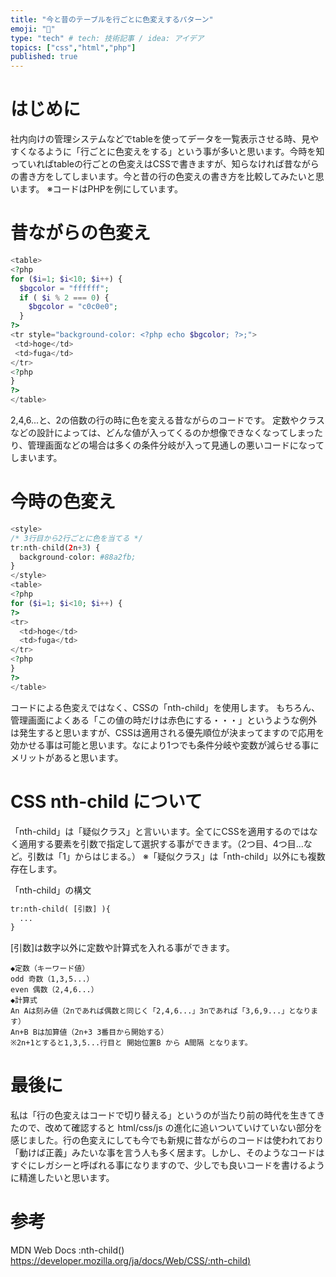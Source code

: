 ```yaml
---
title: "今と昔のテーブルを行ごとに色変えするパターン"
emoji: "🙌"
type: "tech" # tech: 技術記事 / idea: アイデア
topics: ["css","html","php"]
published: true
---
```

# はじめに
社内向けの管理システムなどでtableを使ってデータを一覧表示させる時、見やすくなるように「行ごとに色変えをする」という事が多いと思います。今時を知っていればtableの行ごとの色変えはCSSで書きますが、知らなければ昔ながらの書き方をしてしまいます。今と昔の行の色変えの書き方を比較してみたいと思います。
※コードはPHPを例にしています。

# 昔ながらの色変え
```php
<table>
<?php
for ($i=1; $i<10; $i++) {
  $bgcolor = "ffffff";
  if ( $i % 2 === 0) {
    $bgcolor = "c0c0e0";
  }
?>
<tr style="background-color: <?php echo $bgcolor; ?>;">
 <td>hoge</td>
 <td>fuga</td>
</tr>
<?php
}
?>
</table>
```
2,4,6...と、2の倍数の行の時に色を変える昔ながらのコードです。
定数やクラスなどの設計によっては、どんな値が入ってくるのか想像できなくなってしまったり、管理画面などの場合は多くの条件分岐が入って見通しの悪いコードになってしまいます。

# 今時の色変え
```php
<style>
/* 3行目から2行ごとに色を当てる */
tr:nth-child(2n+3) {
  background-color: #88a2fb;
}
</style>
<table>
<?php
for ($i=1; $i<10; $i++) {
?>
<tr>
  <td>hoge</td>
  <td>fuga</td>
</tr>
<?php
}
?>
</table>
```
コードによる色変えではなく、CSSの「nth-child」を使用します。
もちろん、管理画面によくある「この値の時だけは赤色にする・・・」というような例外は発生すると思いますが、CSSは適用される優先順位が決まってますので応用を効かせる事は可能と思います。なにより1つでも条件分岐や変数が減らせる事にメリットがあると思います。

# CSS nth-child について
「nth-child」は「疑似クラス」と言いいます。全てにCSSを適用するのではなく適用する要素を引数で指定して選択する事ができます。（2つ目、4つ目...など。引数は「1」からはじまる。）
※「疑似クラス」は「nth-child」以外にも複数存在します。

「nth-child」の構文
```html
tr:nth-child( [引数] ){
  ...
}
```

\[引数\]は数字以外に定数や計算式を入れる事ができます。
```
◆定数（キーワード値）
odd 奇数（1,3,5...）
even 偶数（2,4,6...）
◆計算式
An Aは刻み値（2nであれば偶数と同じく「2,4,6...」3nであれば「3,6,9...」となります）
An+B Bは加算値（2n+3 3番目から開始する）
※2n+1とすると1,3,5...行目と 開始位置B から A間隔 となります。
```

# 最後に
私は「行の色変えはコードで切り替える」というのが当たり前の時代を生きてきたので、改めて確認すると html/css/js の進化に追いついていけていない部分を感じました。行の色変えにしても今でも新規に昔ながらのコードは使われており「動けば正義」みたいな事を言う人も多く居ます。しかし、そのようなコードはすぐにレガシーと呼ばれる事になりますので、少しでも良いコードを書けるように精進したいと思います。

# 参考
MDN Web Docs :nth-child()
[https://developer.mozilla.org/ja/docs/Web/CSS/:nth-child)](https://developer.mozilla.org/ja/docs/Web/CSS/:nth-child)

